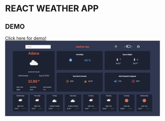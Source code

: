 # REACT WEATHER APP

## DEMO

<a href="https://melikeg-react-weather-app.netlify.app/">Click here for demo!</a>
<img src="./img/weather-app-gif.gif"/>
